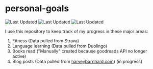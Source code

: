 # personal-goals
![Last Updated](https://img.shields.io/date/1615554876?color=FC4C02&label=Fitness%20Updated&logo=strava)
![Last Updated](https://img.shields.io/date/1615554876?color=7ac70c&label=Language%20Updated&logo=duolingo)
![Last Updated](https://img.shields.io/date/1615554876?color=e9e5cd&label=Books%20Updated&logo=goodreads)

I use this repository to keep track of my progress in these major areas:

1. Fitness (Data pulled from Strava)
2. Language learning (Data pulled from Duolingo)
3. Books read ("Manually" created because goodreads API no longer active)
4. Blog posts (Data pulled from [harveybarnhard.com](https://harveybarnhard.com)) (in progress)
